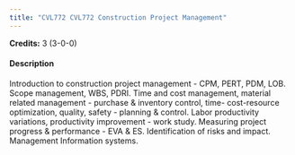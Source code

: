 ```yaml
---
title: "CVL772 CVL772 Construction Project Management"
---
```

**Credits:** 3 (3-0-0)

#### Description
Introduction to construction project management - CPM, PERT, PDM, LOB. Scope management, WBS, PDRI. Time and cost management, material related management - purchase & inventory control, time- cost-resource optimization, quality, safety - planning & control. Labor productivity variations, productivity improvement - work study. Measuring project progress & performance - EVA & ES. Identification of risks and impact. Management Information systems.